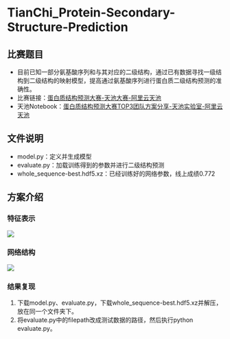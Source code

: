 # TianChi_Protein-Secondary-Structure-Prediction
## 比赛题目
- 目前已知一部分氨基酸序列和与其对应的二级结构，通过已有数据寻找一级结构到二级结构的映射模型，提高通过氨基酸序列进行蛋白质二级结构预测的准确性。
- 比赛链接：[蛋白质结构预测大赛-天池大赛-阿里云天池](https://tianchi.aliyun.com/competition/entrance/231781/information)
- 天池Notebook：[蛋白质结构预测大赛TOP3团队方案分享-天池实验室-阿里云天池](https://tianchi.aliyun.com/notebook-ai/detail?postId=98092)
## 文件说明
- model.py：定义并生成模型
- evaluate.py：加载训练得到的参数并进行二级结构预测
- whole_sequence-best.hdf5.xz：已经训练好的网络参数，线上成绩0.772
## 方案介绍
### 特征表示
![](https://github.com/yjh126yjh/TianChi_Protein-Secondary-Structure-Prediction/raw/master/pics/Feature_Representation.png)
### 网络结构
![](https://github.com/yjh126yjh/TianChi_Protein-Secondary-Structure-Prediction/raw/master/pics/CNN.png)
### 结果复现
1. 下载model.py、evaluate.py，下载whole_sequence-best.hdf5.xz并解压，放在同一个文件夹下。
2. 将evaluate.py中的filepath改成测试数据的路径，然后执行python evaluate.py。